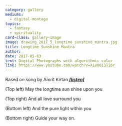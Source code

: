 ```yaml
---
category: gallery
mediums:
  - digital-montage
topics:
  - fantasy
  - spirituality
card-class: gallery-image
image: drawing_2017_5_longtime_sunshine_mantra.jpg
title: Longtime Sunshine Mantra
author:
date: 2017-05-03
text: Digital Photographs with algorithmic color
link: https://www.youtube.com/watch?v=X1eO013Ti6Y
---
```

Based on song by Amrit Kirtan ___[[listen]](https://www.youtube.com/watch?v=X1eO013Ti6Y)___

(Top left) May the longtime sun shine upon you

(Top right) And all love surround you

(Bottom left) And the pure light within you

(Bottom right) Guide your way on.